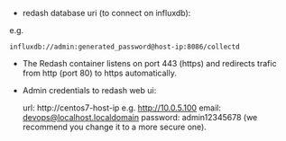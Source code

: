 - redash database uri (to connect on influxdb):

e.g.

```
influxdb://admin:generated_password@host-ip:8086/collectd
```

- The Redash container listens on port 443 (https) and redirects trafic from
  http (port 80) to https automatically.

- Admin credentials to redash web ui:

    url: http://centos7-host-ip e.g. http://10.0.5.100
    email: devops@localhost.localdomain
    password: admin12345678 (we recommend you change it to a more secure one).

